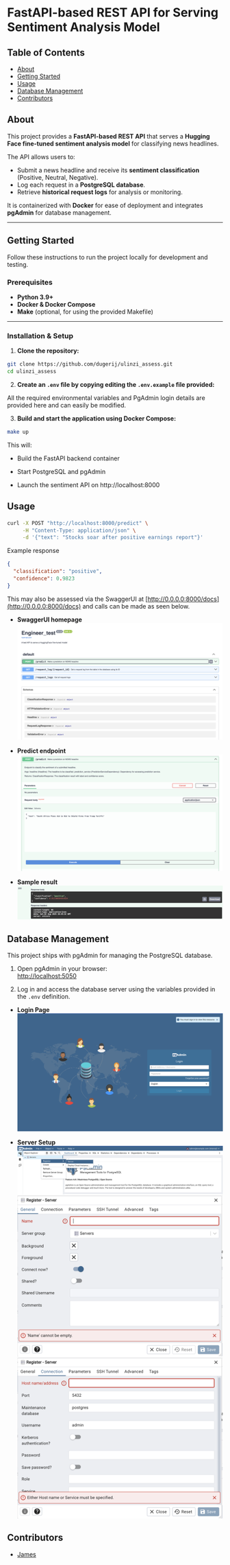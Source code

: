 # FastAPI-based REST API for Serving Sentiment Analysis Model

## Table of Contents

- [About](#about)
- [Getting Started](#getting_started)
- [Usage](#usage)
- [Database Management](#database_management)
- [Contributors](#author)

## About <a name = "about"></a>

This project provides a **FastAPI-based REST API** that serves a **Hugging Face fine-tuned sentiment analysis model** for classifying news headlines.  

The API allows users to:

- Submit a news headline and receive its **sentiment classification** (Positive, Neutral, Negative).  
- Log each request in a **PostgreSQL database**.  
- Retrieve **historical request logs** for analysis or monitoring.  

It is containerized with **Docker** for ease of deployment and integrates **pgAdmin** for database management.

---

## Getting Started <a name = "getting_started"></a>

Follow these instructions to run the project locally for development and testing.

### Prerequisites

- **Python 3.9+**
- **Docker & Docker Compose**
- **Make** (optional, for using the provided Makefile)

---

### Installation & Setup

1. **Clone the repository:**

```bash
git clone https://github.com/dugerij/ulinzi_assess.git
cd ulinzi_assess
```

2. **Create an `.env` file by copying editing the `.env.example` file provided:**

All the required environmental variables and PgAdmin login details are provided here and can easily be modified.

3. **Build and start the application using Docker Compose:**

```bash
make up
```

This will:

- Build the FastAPI backend container

- Start PostgreSQL and pgAdmin

- Launch the sentiment API on http://localhost:8000

## Usage <a name = "usage"></a>

```bash
curl -X POST "http://localhost:8000/predict" \
     -H "Content-Type: application/json" \
     -d '{"text": "Stocks soar after positive earnings report"}'
```

Example response

```json
{
  "classification": "positive",
  "confidence": 0.9823
}
```

This may also be assessed via the SwaggerUI at [http://0.0.0.0:8000/docs](http://0.0.0.0:8000/docs) and calls can be made as seen below.

- **SwaggerUI homepage**
![Swagger UI Homepage](docs/images/SwaggerUI.png)

- **Predict endpoint**
![Predict Endpoint](docs/images/predict.png)

- **Sample result**
![Sample Result](docs/images/predict2.png)


## Database Management <a name = "database_management"></a>

This project ships with pgAdmin for managing the PostgreSQL database.

1. Open pgAdmin in your browser:  
   [http://localhost:5050](http://localhost:5050)

2. Log in and access the database server using the variables provided in the `.env` definition.

- **Login Page**  
![pgAdmin Login Page](docs/images/pgadmin-login.png)

- **Server Setup**  
![Server Setup Step 1](docs/images/setserver1.png)  
![Server Setup Step 2](docs/images/setserver2.png)  
![Server Setup Step 3](docs/images/setserver3.png)

## Contributors <a name = "authors"></a>

- [James](https://github.com/dugerij)